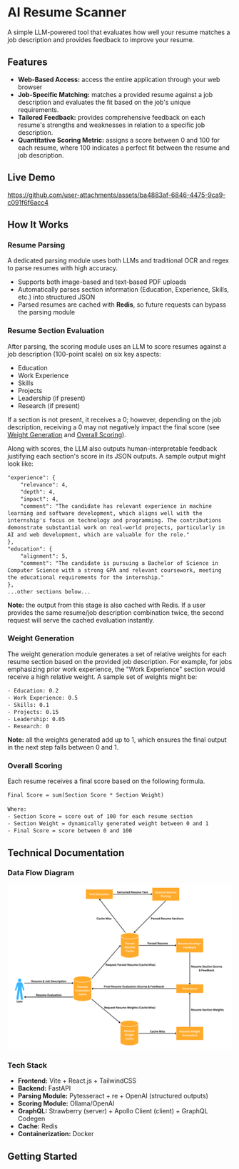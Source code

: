 # AI Resume Scanner

A simple LLM-powered tool that evaluates how well your resume matches a job description and provides feedback to improve your resume.

## Features

- **Web-Based Access:** access the entire application through your web browser
- **Job-Specific Matching:** matches a provided resume against a job description and evaluates the fit based on the job's unique requirements.
- **Tailored Feedback:** provides comprehensive feedback on each resume's strengths and weaknesses in relation to a specific job description.
- **Quantitative Scoring Metric:** assigns a score between 0 and 100 for each resume, where 100 indicates a perfect fit between the resume and job description. 

## Live Demo

https://github.com/user-attachments/assets/ba4883af-6846-4475-9ca9-c091f6f6acc4

## How It Works

### Resume Parsing

A dedicated parsing module uses both LLMs and traditional OCR and regex to parse resumes with high accuracy.

- Supports both image-based and text-based PDF uploads
- Automatically parses section information (Education, Experience, Skills, etc.) into structured JSON
- Parsed resumes are cached with **Redis**, so future requests can bypass the parsing module

### Resume Section Evaluation

After parsing, the scoring module uses an LLM to score resumes against a job description (100-point scale) on six key aspects:

- Education
- Work Experience
- Skills
- Projects
- Leadership (if present)
- Research (if present)

If a section is not present, it receives a 0; however, depending on the job description, receiving a 0 may not negatively impact the final score (see [Weight Generation](#weight-generation) and [Overall Scoring](#overall-scoring)).

Along with scores, the LLM also outputs human-interpretable feedback justifying each section's score in its JSON outputs. A sample output might look like:

```
"experience": {
    "relevance": 4,
    "depth": 4,
    "impact": 4,
    "comment": "The candidate has relevant experience in machine learning and software development, which aligns well with the internship's focus on technology and programming. The contributions demonstrate substantial work on real-world projects, particularly in AI and web development, which are valuable for the role."
},
"education": {
    "alignment": 5,
    "comment": "The candidate is pursuing a Bachelor of Science in Computer Science with a strong GPA and relevant coursework, meeting the educational requirements for the internship."
},
...other sections below...
```

**Note:** the output from this stage is also cached with Redis. If a user provides the same resume/job description combination twice, the second request will serve the cached evaluation instantly.

### Weight Generation

The weight generation module generates a set of relative weights for each resume section based on the provided job description. For example, for jobs emphasizing prior work experience, the "Work Experience" section would receive a high relative weight. A sample set of weights might be:

```
- Education: 0.2
- Work Experience: 0.5
- Skills: 0.1
- Projects: 0.15
- Leadership: 0.05
- Research: 0
```

**Note:** all the weights generated add up to 1, which ensures the final output in the next step falls between 0 and 1.
  
### Overall Scoring

Each resume receives a final score based on the following formula. 

```
Final Score = sum(Section Score * Section Weight)

Where:
- Section Score = score out of 100 for each resume section
- Section Weight = dynamically generated weight between 0 and 1
- Final Score = score between 0 and 100
```

## Technical Documentation

### Data Flow Diagram

![Data Flow Diagram](DFD.png)

### Tech Stack

- **Frontend:** Vite + React.js + TailwindCSS
- **Backend:** FastAPI
- **Parsing Module:** Pytesseract + re + OpenAI (structured outputs)
- **Scoring Module:** Ollama/OpenAI
- **GraphQL:** Strawberry (server) + Apollo Client (client) + GraphQL Codegen
- **Cache:** Redis
- **Containerization:** Docker

## Getting Started
